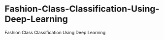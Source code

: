 # Fashion-Class-Classification-Using-Deep-Learning
Fashion Class Classification Using Deep Learning
